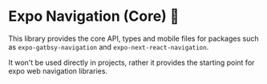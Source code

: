 # Expo Navigation (Core) 🥳

This library provides the core API, types and mobile files for packages such as `expo-gatbsy-navigation` and `expo-next-react-navigation`.

It won't be used directly in projects, rather it provides the starting point for expo web navigation libraries.
